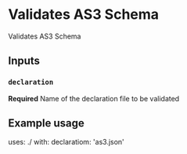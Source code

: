 # Validates AS3 Schema

Validates AS3 Schema

## Inputs

### `declaration`

**Required** Name of the declaration file to be validated


## Example usage

uses: ./
with:
  declaratiom: 'as3.json'